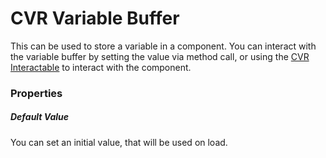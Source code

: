 # CVR Variable Buffer <div class="whitelisted" data-list="WP"></div>
This can be used to store a variable in a component.
You can interact with the variable buffer by setting the value via method call,
or using the [CVR Interactable](cvr-interactable.md) to interact with the component.

### Properties

##### Default Value
You can set an initial value, that will be used on load.